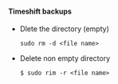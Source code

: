 #### Timeshift backups 
* Dlete the directory (empty)
 
  `sudo rm -d <file name> `
 
* Delete non empty directory 

  `$ sudo rim -r <file name>`
  
